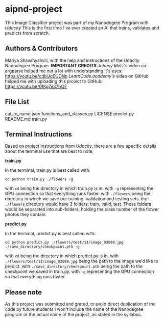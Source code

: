 aipnd-project
===
This Image Classifier project was part of my Nanodegree Program with *Udacity*
This is the first time I've ever created an AI that trains, validates and predicts from scratch.

Authors & Contributors
---
Mariya Shavshyshvili, with the help and instructions of the Udacity Nanodegree Program.
**IMPORTANT CREDITS**
*Johnny Metz's* video on argparse helped me out a lot with understanding it's uses:
https://youtu.be/cdblJqEUDNo
*LearnCode.academy's* video on GitHub helped me with uploading this project to GitHub:
https://youtu.be/0fKg7e37bQE

File List
---
cat_to_name.json
functions_and_classes.py
LICENSE
predict.py
README.md
train.py

Terminal Instructions
---
Based on project instructions from *Udacity*, there are a few specific details about the terminal use that are best to note;

**train.py**

In the terminal, train.py is best called with:
```
cd python train.py ./flowers -g
```
with ```cd``` being the directory in which train.py is in.
with ```-g``` representing the GPU connection so that everything runs faster.
with ```./flowers``` being the directory in which we save our training, validation and testing sets.
the ```./flowers``` directory would have 3 folders: train, valid, test.
These folders would be separated into sub-folders, holding the class number of the flower photos they contain.

**predict.py**

In the terminal, predict.py is best called with:
```
cd python predict.py ./flowers/test/11/image_03098.jpg ./save_directory/checkpoint.pth -g
```

with ```cd``` being the directory in which predict.py is in.
with ```./flowers/test/11/image_03098.jpg``` being the path to the image we'd like to predict.
with ```./save_directory/checkpoint.pth``` being the path to the checkpoint we saved in train.py.
with ```-g``` representing the GPU connection so that everything runs faster.

Please note
---
As this project was submitted and grated, to avoid direct duplication of the code by future students I won't include the name of the Nanodegree program or the actual name of the project, as stated in the syllabus.
